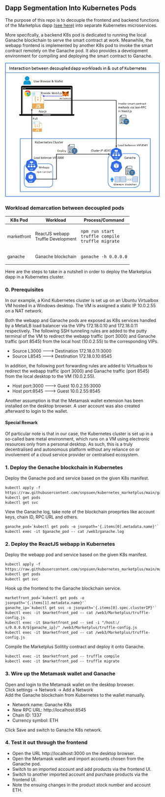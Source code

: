 ## Dapp Segmentation Into Kubernetes Pods
The purpose of this repo is to decouple the frontend and backend functions of the Marketplus dapp [(see here)](https://github.com/snpsuen/Marketplus) into separate Kubernetes microservices. 

More specifcally, a backend K8s pod is dedicated to running the local Ganache blockchain to serve the smart contract at work. Meanwhile, the webapp frontend is implemented by another K8s pod to invoke the smart contract remotely on the Ganache pod. It also provides a development environment for compiling and deploying the smart contract to Ganache.

![Interaction between dapp components in Kubernetes](https://raw.githubusercontent.com/snpsuen/Marketplus/main/src/dapp_segmentation_kubernetes02.png)

### Workload demarcation between decoupled pods
<table>
	<thead>
		<tr>
			<th scope="col">K8s Pod</th>
			<th scope="col">Workload</th>
			<th scope="col">Process/Command</th>
		</tr>
	</thead>
	<tbody>
		<tr>
			<td>marketfront</td>
			<td aligh="left">ReactJS webapp <br> Truffle Development</td>
			<td aligh="left">
			<pre>npm run start<br>truffle compile<br>truffle migrate</pre>
			</td>
		</tr>
		<tr>
			<td>ganache</td>
			<td aligh="left">Ganache blockchain</td>
			<td aligh="left"><pre>ganache -h 0.0.0.0</pre></td>
		</tr>
	</tbody>
</table>

Here are the steps to take in a nutshell in order to deploy the Marketplus dapp in a Kubernetes cluster.

### 0. Prerequisites

In our example, a Kind Kubernetes cluster is set up on an Ubuntu Virtualbox VM hosted in a Windows desktop. The VM is assigned a static IP 10.0.2.55 on a NAT network.

Both the webapp and Ganache pods are exposed as K8s services handled by a MetalLB load balancer via the VIPs 172.18.0.10 and 172.18.0.11 respectively. The following SSH tunneling rules are added to the putty terminal of the VM to redirect the webapp traffic (port 3000) and Ganache traffic (port 8545) from the local host (10.0.2.55) to the corresponding VIPs.
* Source L3000 ---> Destination 172.18.0.11:3000
* Source L8545 ---> Destination 172.18.0.10:8545

In addition, the following port forwarding rules are added to Virtualbox to redirect the webapp traffic (port 3000) and Ganache traffic (port 8545) from the local desktop to the VM (10.0.2.55).
* Host port:3000 ---> Guest 10.0.2.55:3000
* Host port:8545 ---> Guest 10.0.2.55:8545

Another assumption is that the Metamask wallet extension has been installed on the desktop browser. A user account was also created afterward to login to the wallet.

#### Special Remark

Of particular note is that in our case, the Kubernetes cluster is set up in a so-called bare metal environment, which runs on a VM using electronic resources only from a personal desktop. As such, this is a truly decentralised and autonomous platform without any reliance on or involvement of a cloud service provider or centralised ecosystem.

### 1. Deploy the Genache blockchain in Kubernetes

Deploy the Ganache pod and service based on the given K8s manifest.
```
kubectl apply -f https://raw.githubusercontent.com/snpsuen/kubernetes_marketplus/main/ganache_deploy_service.yaml
kubectl get pods
kubectl get svc
```
View the Ganache log, take note of the blockchain proeprties like account keys, chain ID, RPC URL and others.
```
ganache_pod=`kubectl get pods -o jsonpath='{.items[0].metadata.name}'`
kubectl exec -it $ganache_pod -- cat /web3/ganache.log
```
### 2. Deploy the ReactJS webapp in Kubernetes

Deploy the webapp pod and service based on the given K8s manifest.
```
kubectl apply -f https://raw.githubusercontent.com/snpsuen/kubernetes_marketplus/main/marketfront_deploy_service.yaml
kubectl get pods
kubectl get svc
```
Hook up the frontend to the Ganache blockchain service.
```
marketfront_pod=`kubectl get pods -o jsonpath='{.items[1].metadata.name}'`
ganache_ip=`kubectl get svc -o jsonpath='{.items[0].spec.clusterIP}'`
kubectl exec -it $marketfront_pod -- cat /web3/Marketplus/truffle-config.js
kubectl exec -it $marketfront_pod -- sed -i "/host:/ s/0.0.0.0/${ganache_ip}/" /web3/Marketplus/truffle-config.js
kubectl exec -it $marketfront_pod -- cat /web3/Marketplus/truffle-config.js
```
Compile the Marketplus Solitity contract and deploy it onto Ganache.
```
kubectl exec -it $marketfront_pod -- truffle compile
kubectl exec -it $marketfront_pod -- truffle migrate
```
### 3. Wire up the Metamask wallet and Ganache

Open and login to the Metamask wallet on the desktop browser. <br>
Click settings -> Network -> Add a Network <br>
Add the Ganache blockchain from Kubernetes to the wallet manually.
* Network name: Ganache K8s
* New RPC URL: http://localhost:8545
* Chain ID: 1337
* Currency symbol: ETH

Click Save and switch to Ganache K8s network.

### 4. Test it out through the frontend

* Open the URL http://localhost:3000 on the desktop browser.
* Open the Metamask wallet and import accounts chosen from the Ganache pod.
* Switch to an imported account and add products via the frontend UI.
* Switch to another imported account and purchase products via the frontend UI.
* Note the ensuing changes in the product stock number and account ETH.

